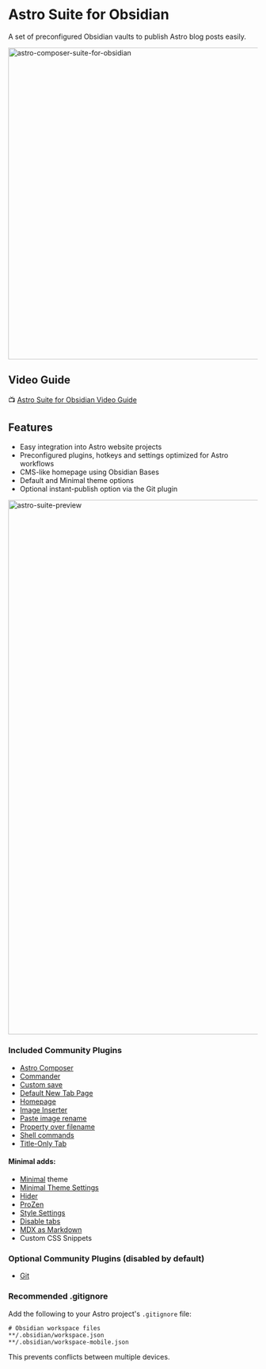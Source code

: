 # Astro Suite for Obsidian

A set of preconfigured Obsidian vaults to publish Astro blog posts easily.

<img width="1200" height="630" alt="astro-composer-suite-for-obsidian" src="https://github.com/user-attachments/assets/c006e78e-01c7-401d-a2cf-f6f4a653723c" />

## Video Guide

📺 [Astro Suite for Obsidian Video Guide](https://youtu.be/ZhizarvwLnU)

## Features 

- Easy integration into Astro website projects
- Preconfigured plugins, hotkeys and settings optimized for Astro workflows
- CMS-like homepage using Obsidian Bases
- Default and Minimal theme options
- Optional instant-publish option via the Git plugin

<img width="1920" height="1080" alt="astro-suite-preview" src="https://github.com/user-attachments/assets/0ee3837b-9ebe-4bd9-92e4-2c7e84efd57c" />

### Included Community Plugins
- [Astro Composer](https://github.com/davidvkimball/obsidian-astro-composer)
- [Commander](https://github.com/phibr0/obsidian-commander)
- [Custom save](https://github.com/HananoshikaYomaru/obsidian-custom-save)
- [Default New Tab Page](https://github.com/chrisgrieser/new-tab-default-page)
- [Homepage](https://github.com/mirnovov/obsidian-homepage)
- [Image Inserter](https://github.com/cloudy9101/obsidian-image-inserter)
- [Paste image rename](https://github.com/reorx/obsidian-paste-image-rename)
- [Property over filename](https://github.com/davidvkimball/obsidian-property-over-filename)
- [Shell commands](https://github.com/Taitava/obsidian-shellcommands)
- [Title-Only Tab](https://github.com/tristone13th/obsidian-title-only-tab)

#### Minimal adds: 

- [Minimal](https://github.com/kepano/obsidian-minimal) theme
- [Minimal Theme Settings](https://github.com/kepano/obsidian-minimal-settings)
- [Hider](https://github.com/kepano/obsidian-hider)
- [ProZen](https://github.com/cmoskvitin/obsidian-prozen)
- [Style Settings](https://github.com/mgmeyers/obsidian-style-settings)
- [Disable tabs](https://github.com/davidvkimball/obsidian-disable-tabs)
- [MDX as Markdown](https://github.com/mkozhukharenko/mdx-as-md-obsidian)
- Custom CSS Snippets

### Optional Community Plugins (disabled by default)

- [Git](https://github.com/denolehov/obsidian-git)

### Recommended .gitignore

Add the following to your Astro project's `.gitignore` file:
```
# Obsidian workspace files
**/.obsidian/workspace.json
**/.obsidian/workspace-mobile.json
```
This prevents conflicts between multiple devices.
